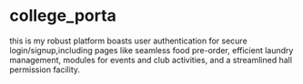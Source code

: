 # college_porta
this is my robust platform boasts user authentication for secure login/signup,including pages like seamless food  pre-order, efficient laundry management, modules for events and club activities, and a streamlined hall permission facility.
